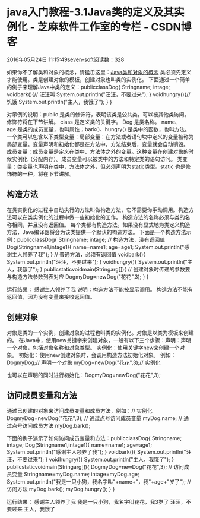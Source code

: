 
# java入门教程-3.1Java类的定义及其实例化 -  芝麻软件工作室的专栏 - CSDN博客


2016年05月24日 11:15:49[seven-soft](https://me.csdn.net/softn)阅读数：328


如果你不了解类和对象的概念，请猛击这里：[Java类和对象的概念](http://www.weixueyuan.net/view/6311.html)
类必须先定义才能使用。类是创建对象的模板，创建对象也叫类的实例化。
下面通过一个简单的例子来理解Java中类的定义：publicclassDog{
Stringname;
intage;
voidbark(){// 汪汪叫
System.out.println("汪汪，不要过来");
}
voidhungry(){// 饥饿
System.out.println("主人，我饿了");
}
}

对示例的说明：public 是类的修饰符，表明该类是公共类，可以被其他类访问。修饰符将在下节讲解。
class 是定义类的关键字。
Dog 是类名称。
name、age 是类的成员变量，也叫属性；bark()、hungry() 是类中的函数，也叫方法。
一个类可以包含以下类型变量：局部变量：在方法或者语句块中定义的变量被称为局部变量。变量声明和初始化都是在方法中，方法结束后，变量就会自动销毁。
成员变量：成员变量是定义在类中、方法体之外的变量。这种变量在创建对象的时候实例化（分配内存）。成员变量可以被类中的方法和特定类的语句访问。
类变量：类变量也声明在类中，方法体之外，但必须声明为static类型。static 也是修饰符的一种，将在下节讲解。
## 构造方法
在类实例化的过程中自动执行的方法叫做构造方法，它不需要你手动调用。构造方法可以在类实例化的过程中做一些初始化的工作。
构造方法的名称必须与类的名称相同，并且没有返回值。
每个类都有构造方法。如果没有显式地为类定义构造方法，Java编译器将会为该类提供一个默认的构造方法。
下面是一个构造方法示例：publicclassDog{
Stringname;
intage;
// 构造方法，没有返回值
Dog(Stringname1,intage1){
name=name1;
age=age1;
System.out.println("感谢主人领养了我");
}
// 普通方法，必须有返回值
voidbark(){
System.out.println("汪汪，不要过来");
}
voidhungry(){
System.out.println("主人，我饿了");
}
publicstaticvoidmain(Stringarg[]){
// 创建对象时传递的参数要与构造方法参数列表对应
DogmyDog=newDog("花花",3);
}
}

运行结果：
感谢主人领养了我
说明：构造方法不能被显示调用。
构造方法不能有返回值，因为没有变量来接收返回值。
## 创建对象
对象是类的一个实例，创建对象的过程也叫类的实例化。对象是以类为模板来创建的。
在Java中，使用new关键字来创建对象，一般有以下三个步骤：声明：声明一个对象，包括对象名称和对象类型。
实例化：使用关键字new来创建一个对象。
初始化：使用new创建对象时，会调用构造方法初始化对象。
例如：DogmyDog;// 声明一个对象
myDog=newDog("花花",3);// 实例化

也可以在声明的同时进行初始化：DogmyDog=newDog("花花",3);

## 访问成员变量和方法
通过已创建的对象来访问成员变量和成员方法，例如：// 实例化
DogmyDog=newDog("花花",3);
// 通过点号访问成员变量
myDog.name;
// 通过点号访问成员方法
myDog.bark();

下面的例子演示了如何访问成员变量和方法：publicclassDog{
Stringname;
intage;
Dog(Stringname1,intage1){
name=name1;
age=age1;
System.out.println("感谢主人领养了我");
}
voidbark(){
System.out.println("汪汪，不要过来");
}
voidhungry(){
System.out.println("主人，我饿了");
}
publicstaticvoidmain(Stringarg[]){
DogmyDog=newDog("花花",3);
// 访问成员变量
Stringname=myDog.name;
intage=myDog.age;
System.out.println("我是一只小狗，我名字叫"+name+"，我"+age+"岁了");
// 访问方法
myDog.bark();
myDog.hungry();
}
}

运行结果：
感谢主人领养了我
我是一只小狗，我名字叫花花，我3岁了
汪汪，不要过来
主人，我饿了

